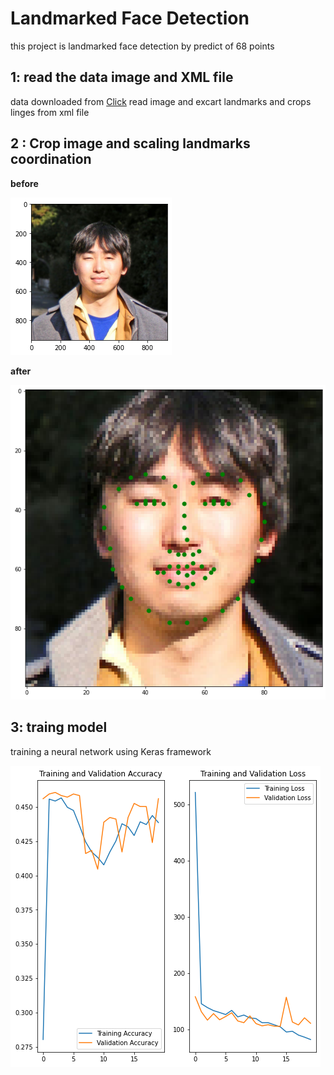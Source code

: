 # Landmarked Face Detection
this project is landmarked face detection by predict  of  68 points
## 1: read the data image and XML file
data downloaded from [Click](https://ibug.doc.ic.ac.uk/resources/300-W/)
read image and excart landmarks and crops linges from xml file

## 2 : Crop image and scaling landmarks coordination

**before**

 ![befor edit](https://github.com/Marwen-93/landmarksfaceproject-/blob/main/image/before2308489181_3.png)<br>
 
 **after**
 
 ![after edit](https://github.com/Marwen-93/landmarksfaceproject-/blob/main/image/after2308489181_3.png)<br>
 
 ## 3: traing model
 
training a neural network using Keras framework
 
 ![after edit](https://github.com/Marwen-93/landmarksfaceproject-/blob/main/image/plot.png)<br>

 
